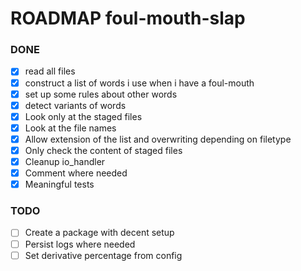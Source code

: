 # ROADMAP foul-mouth-slap

### DONE
- [x] read all files
- [x] construct a list of words i use when i have a foul-mouth
- [x] set up some rules about other words
- [x] detect variants of words
- [x] Look only at the staged files 
- [x] Look at the file names
- [x] Allow extension of the list and overwriting depending on filetype
- [x] Only check the content of staged files
- [x] Cleanup io_handler
- [x] Comment where needed
- [x] Meaningful tests

### TODO
- [ ] Create a package with decent setup
- [ ] Persist logs where needed
- [ ] Set derivative percentage from config
